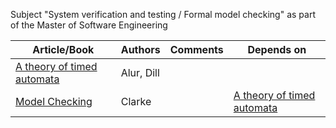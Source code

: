 Subject "System verification and testing / Formal model checking" as part of the Master of Software Engineering

|Article/Book| Authors |  Comments | Depends on
|--|--|--|--|
[A theory of timed automata](https://github.com/evowilliamson/model-checking-research/blob/master/A%20theory%20of%20timed%20automata.pdf) | Alur, Dill | | 
[Model Checking](https://github.com/evowilliamson/model-checking-research/blob/master/Model-Checking%20(Personal%20digital%20copy).pdf) | Clarke | | [A theory of timed automata](https://github.com/evowilliamson/model-checking-research/blob/master/A%20theory%20of%20timed%20automata.pdf)
 




<!--stackedit_data:
eyJoaXN0b3J5IjpbMTE5MjczMjQyLDExMDM2MDI5MDksLTI3ND
czNjI2OF19
-->